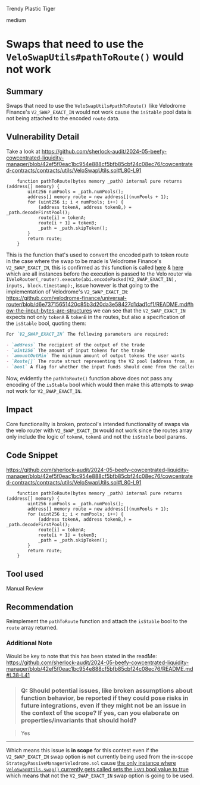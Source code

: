 Trendy Plastic Tiger

medium

# Swaps that need to use the `VeloSwapUtils#pathToRoute()` would not work

## Summary

Swaps that need to use the `VeloSwapUtils#pathToRoute() `like Velodrome Finance's `V2_SWAP_EXACT_IN` would not work cause the `isStable` pool data is not being attached to the encoded `route` data.

## Vulnerability Detail

Take a look at https://github.com/sherlock-audit/2024-05-beefy-cowcentrated-liquidity-manager/blob/42ef5f0eac1bc954e888cf5bfb85cbf24c08ec76/cowcentrated-contracts/contracts/utils/VeloSwapUtils.sol#L80-L91

```solidity
    function pathToRoute(bytes memory _path) internal pure returns (address[] memory) {
        uint256 numPools = _path.numPools();
        address[] memory route = new address[](numPools + 1);
        for (uint256 i; i < numPools; i++) {
            (address tokenA, address tokenB,) = _path.decodeFirstPool();
            route[i] = tokenA;
            route[i + 1] = tokenB;
            _path = _path.skipToken();
        }
        return route;
    }

```

This is the function that's used to convert the encoded path to token route in the case where the swap to be made is Velodrome Finance's `V2_SWAP_EXACT_IN`, this is confirmed as this function is called [here](https://github.com/sherlock-audit/2024-05-beefy-cowcentrated-liquidity-manager/blob/42ef5f0eac1bc954e888cf5bfb85cbf24c08ec76/cowcentrated-contracts/contracts/utils/VeloSwapUtils.sol#L34) & [here](https://github.com/sherlock-audit/2024-05-beefy-cowcentrated-liquidity-manager/blob/42ef5f0eac1bc954e888cf5bfb85cbf24c08ec76/cowcentrated-contracts/contracts/utils/VeloSwapUtils.sol#L70) which are all instances before the execution is passed to the Velo router via ` IVeloRouter(_router).execute(abi.encodePacked(V2_SWAP_EXACT_IN), inputs, block.timestamp);`, issue however is that going to the implementation of Velodrome's `V2_SWAP_EXACT_IN`: https://github.com/velodrome-finance/universal-router/blob/d6e73715651420c85b3d20da3e58427d1dad1cf1/README.md#how-the-input-bytes-are-structures we can see that the `V2_SWAP_EXACT_IN` expects not only `tokenA` & `tokenB` in the routes, but also a specification of the `isStable` bool, quoting them:

```markdown
For `V2_SWAP_EXACT_IN` The following parameters are required:

- `address` The recipient of the output of the trade
- `uint256` The amount of input tokens for the trade
- `amountOutMin` The minimum amount of output tokens the user wants
- `Route[]` The route struct representing the V2 pool (address from, address to, bool stable)
- `bool` A flag for whether the input funds should come from the caller
```

Now, evidently the `pathToRoute()` function above does not pass any encoding of the `isStable` bool which would then make this attempts to swap not work for `V2_SWAP_EXACT_IN`.

## Impact

Core functionality is broken, protocol's intended functionality of swaps via the velo router with `V2_SWAP_EXACT_IN` would not work since the routes array only include the logic of `tokenA`, `tokenB` and not the `isStable` bool params.

## Code Snippet

https://github.com/sherlock-audit/2024-05-beefy-cowcentrated-liquidity-manager/blob/42ef5f0eac1bc954e888cf5bfb85cbf24c08ec76/cowcentrated-contracts/contracts/utils/VeloSwapUtils.sol#L80-L91

```solidity
    function pathToRoute(bytes memory _path) internal pure returns (address[] memory) {
        uint256 numPools = _path.numPools();
        address[] memory route = new address[](numPools + 1);
        for (uint256 i; i < numPools; i++) {
            (address tokenA, address tokenB,) = _path.decodeFirstPool();
            route[i] = tokenA;
            route[i + 1] = tokenB;
            _path = _path.skipToken();
        }
        return route;
    }

```

## Tool used

Manual Review

## Recommendation

Reimplement the `pathToRoute` function and attach the `isStable` bool to the `route` array returned.

### Additional Note

Would be key to note that this has been stated in the readMe: https://github.com/sherlock-audit/2024-05-beefy-cowcentrated-liquidity-manager/blob/42ef5f0eac1bc954e888cf5bfb85cbf24c08ec76/README.md#L38-L41

> ### Q: Should potential issues, like broken assumptions about function behavior, be reported if they could pose risks in future integrations, even if they might not be an issue in the context of the scope? If yes, can you elaborate on properties/invariants that should hold?

> Yes

---


Which means this issue is **in scope** for this contest even if the `V2_SWAP_EXACT_IN` swap option is not currently being used from the in-scope `StrategyPassiveManagerVelodrome.sol` cause [the only instance where `VeloSwapUtils.swap()` currently gets called sets the `isV3` bool value to true](https://github.com/sherlock-audit/2024-05-beefy-cowcentrated-liquidity-manager/blob/42ef5f0eac1bc954e888cf5bfb85cbf24c08ec76/cowcentrated-contracts/contracts/strategies/velodrome/StrategyPassiveManagerVelodrome.sol#L493) which means that not the `V2_SWAP_EXACT_IN` swap option is going to be used.
